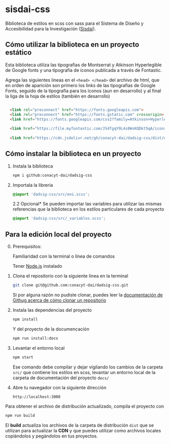 # sisdai-css

Biblioteca de estilos en scss con sass para el Sistema de Diseño y Accesibilidad para la Investigación 
([Sisdai](https://sisdai.conacyt.mx/)).


## Cómo utilizar la biblioteca en un proyecto estático

Esta biblioteca utiliza las tipografias de Montserrat y Atkinson Hyperlegible de Google fonts y una tipografía de íconos
publicada a través de Fontastic.

Agrega las siguientes lineas en el `<head> </head>` del archivo de html, que en orden de aparición son primero los
links de las tipografías de Google Fonts, seguido de la tipografía para los íconos (aun en desarrollo) y al final la
liga de la hoja de estilos (también en desarrollo)

``` html

  <link rel="preconnect" href="https://fonts.googleapis.com">
  <link rel="preconnect" href="https://fonts.gstatic.com" crossorigin>
  <link href="https://fonts.googleapis.com/css2?family=Atkinson+Hyperlegible&family=Montserrat:wght@400;500;600&display=swap" rel="stylesheet">
  
  <link href="https://file.myfontastic.com/JS4TgqY9L4s8WsKQDkt5qA/icons.css" rel="stylesheet">  
  
  <link href="https://cdn.jsdelivr.net/gh/conacyt-dai/dadsig-css/dist/eni.min.css" rel="stylesheet">

```

## Cómo instalar la biblioteca en un proyecto

1. Instala la biblioteca
    ``` sh
    npm i github:conacyt-dai/dadsig-css
    ```

2. Importala la libreria
    ``` css
    @import 'dadsig-css/src/eni.scss';
    ```
   2.2 Opcional*  Se pueden importar las variables para utilizar las mismas referencias que la biblioteca en los estilos
   particulares de cada proyecto
    ``` css
    @import 'dadsig-css/src/_variables.scss';
    ```

## Para la edición local del proyecto

0. Prerequisitos:

   Familiaridad con la terminal o línea de comandos

   Tener [Node.js](https://nodejs.org/es/) instalado


1. Clona el repositorio con la siguiente linea en la terminal

    ``` sh
    git clone git@github.com:conacyt-dai/dadsig-css.git
    ```
   Si por alguna razón no pudiste clonar, puedes leer la
   [documentación de Githug acerca de cómo clonar un repositorio](https://docs.github.com/es/repositories/creating-and-managing-repositories/cloning-a-repository)

2. Instala las dependencias del proyecto

    ``` sh
    npm install
    ```

   Y del proyecto de la documencación
    ``` sh
    npm run install:docs
    ```

3. Levantar el entorno local

    ``` sh
    npm start
    ```
   Ese comando debe compilar y dejar vigilando los cambios de la carpeta `src/` que contiene los estilos en scss,
   levantar un entorno local de la carpeta de documentación del proyecto `docs/`

4. Abre tu navegador con la siguiente dirección
    ```
    http://localhost:3000
    ```

Para obtener el archivo de distribución actualizado, compila el proyecto con

``` sh
npm run build
```

El **build** actualiza los archivos de la carpeta de distribución `dist` que se utilizan para actualizar la **CDN** y
que puedes utilizar como archivos locales copiándolos y pegándolos en tus proyectos.

